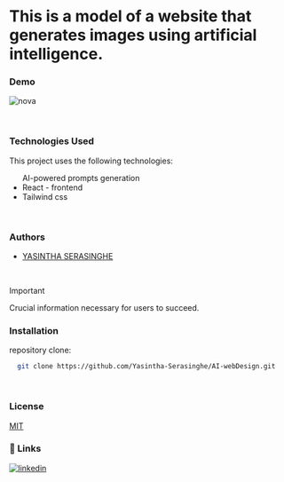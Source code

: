  # This is a model of a website that generates images using artificial intelligence.

### Demo
![nova](https://github.com/Yasintha-Serasinghe/AI-webDesign/assets/150212148/b6a56a1e-cdd0-444d-8af9-325ec2a4e6cb.png)




</br>

### Technologies Used
This project uses the following technologies:

<ul>
AI-powered prompts generation
<li>React - frontend</li>
<li>Tailwind css</li>

</ul>
</br>

### Authors


- [YASINTHA SERASINGHE](https://github.com/Yasintha-Serasinghe)

</br>

> [!IMPORTANT]
> Crucial information necessary for users to succeed.

### Installation

 repository clone:

```bash
  git clone https://github.com/Yasintha-Serasinghe/AI-webDesign.git

```
</br>

### License

[MIT](https://choosealicense.com/licenses/mit/)
</br>

### 🔗 Links
[![linkedin](https://img.shields.io/badge/linkedin-000?style=for-the-badge&logo=linkedin&logoColor=white)](https://www.linkedin.com/in/gihan-serasinghe-457033264/)
    
